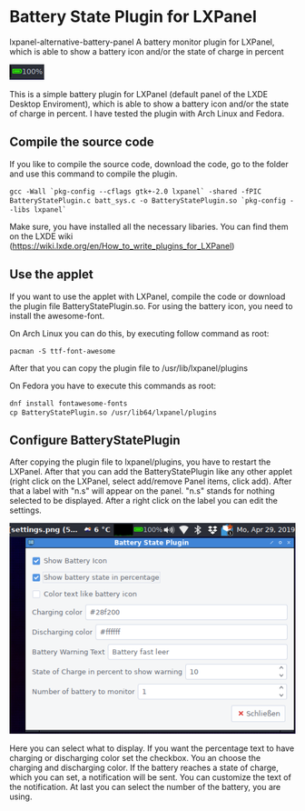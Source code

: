 # Battery State Plugin for LXPanel
lxpanel-alternative-battery-panel
A battery monitor plugin for LXPanel, which is able to show a battery icon and/or the state of charge in percent

![alt text](https://github.com/Tux4Admin/lxpanel-alternative-battery-panel/blob/master/pics/plugin_1.png)

This is a simple battery plugin for LXPanel (default panel of the LXDE Desktop Enviroment), which is able to show a battery icon
and/or the state of charge in percent. I have tested the plugin with Arch Linux and Fedora. 

## Compile the source code
If you like to compile the source code, download the code, go to the folder and use this command to compile the plugin.

```
gcc -Wall `pkg-config --cflags gtk+-2.0 lxpanel` -shared -fPIC BatteryStatePlugin.c batt_sys.c -o BatteryStatePlugin.so `pkg-config --libs lxpanel`
```

Make sure, you have installed all the necessary libaries. You can find them on the LXDE wiki (https://wiki.lxde.org/en/How_to_write_plugins_for_LXPanel)


## Use the applet
If you want to use the applet with LXPanel, compile the code or download the plugin file BatteryStatePlugin.so. For using the battery
icon, you need to install the awesome-font.

On Arch Linux you can do this, by executing follow command as root:
```
pacman -S ttf-font-awesome
```
After that you can copy the plugin file to /usr/lib/lxpanel/plugins

On Fedora you have to execute this commands as root:
```
dnf install fontawesome-fonts
cp BatteryStatePlugin.so /usr/lib64/lxpanel/plugins
```

## Configure BatteryStatePlugin
After copying the plugin file to lxpanel/plugins, you have to restart the LXPanel. After that you can add the BatteryStatePlugin like
any other applet (right click on the LXPanel, select add/remove Panel items, click add). After that a label with "n.s" will appear on 
the panel. "n.s" stands for nothing selected to be displayed. After a right click on the label you can edit the settings.

![alt text](https://github.com/Tux4Admin/lxpanel-alternative-battery-panel/blob/master/pics/settings.png)

Here you can select what to display. If you want the percentage text to have charging or discharging color set the checkbox. You an choose the charging and discharging color. If the battery reaches a state of charge, which you can set, a notification will be sent. You can customize the text of the notification. At last you can select the number of the battery, you are using.




